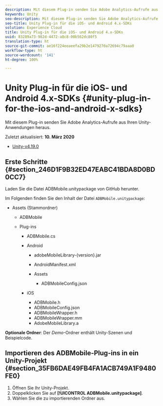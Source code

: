 ```yaml
---
description: Mit diesem Plug-in senden Sie Adobe Analytics-Aufrufe aus Ihren Unity-Anwendungen heraus.
keywords: Unity
seo-description: Mit diesem Plug-in senden Sie Adobe Analytics-Aufrufe aus Ihren Unity-Anwendungen heraus.
seo-title: Unity Plug-in für die iOS- und Android 4.x-SDKs
solution: Experience Cloud
title: Unity Plug-in für die iOS- und Android 4.x-SDKs
uuid: 83289a73-982d-4472-a8c8-00b562dc80f5
translation-type: ht
source-git-commit: ae16f224eeaeefa29b2e1479270a72694c79aaa0
workflow-type: ht
source-wordcount: '141'
ht-degree: 100%

---
```



# Unity Plug-in für die iOS- und Android 4.x-SDKs {#unity-plug-in-for-the-ios-and-android-x-sdks}

Mit diesem Plug-in senden Sie Adobe Analytics-Aufrufe aus Ihren Unity-Anwendungen heraus.

Zuletzt aktualisiert: **10. März 2020**
* [Unity-v4.19.0](https://github.com/Adobe-Marketing-Cloud/mobile-services/releases/tag/v4.19.0-Unity)

## Erste Schritte {#section_246D1F9B32ED47EABC41BDA8D0BD0CC7}

Laden Sie die Datei ADBMobile.unitypackage von GitHub herunter.

Im Folgenden finden Sie den Inhalt der Datei `ADBMobile.unitypackage`:

* Assets (Stammordner)

   * ADBMobile

   * Plug-ins

      * ADBMobile.cs
      * Android

         * adobeMobileLibrary-{version}.jar
         * AndroidManifest.xml
         * Assets

            * ADBMobileConfig.json
      * iOS

         * ADBMobile.h
         * ADBMobileConfig.json
         * ADBMobileWrapper.h
         * ADBMobileWrapper.mm
         * AdobeMobileLibrary.a


**Optionale Ordner**: Der *Demo*-Ordner enthält Unity-Szenen und Beispielcode.

## Importieren des ADBMobile-Plug-ins in ein Unity-Projekt  {#section_35FB6DAE49FB4FA1ACB749A1F9480FE0}

1. Öffnen Sie Ihr Unity-Projekt.
1. Doppelklicken Sie auf **[!UICONTROL ADBMobile.unitypackage]**.
1. Wählen Sie die zu importierenden Ordner aus.
